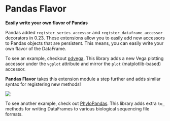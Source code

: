 # Pandas Flavor
**Easily write your own flavor of Pandas**

Pandas added `register_series_accessor` and `register_dataframe_accessor` decorators
in 0.23. These extensions allow you to easily add new accessors to Pandas objects that
are persistent. This means, you can easily write your own flavor of the DataFrame.

To see an example, checkout [pdvega](https://github.com/jakevdp/pdvega). This library adds a new Vega plotting accessor
under the `vgplot` attribute and mirror the `plot` (matplotlib-based) accessor.

**Pandas Flavor** takes this extension module a step further and adds similar syntax
for registering new methods!

![](docs/_images/example.png)

To see another example, check out [PhyloPandas](https://github.com/Zsailer/phylopandas).
This library adds extra `to_` methods for writing DataFrames to various biological
sequencing file formats.
